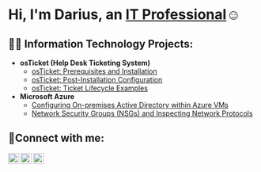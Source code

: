 <h1>Hi, I'm Darius, an <a href="https://linkedin.com/in/darius-simple-93573b33a/">IT Professional</a>☺</h1>

<h2>👨‍💻 Information Technology Projects:</h2>

- <b>osTicket (Help Desk Ticketing System)</b>
  - [osTicket: Prerequisites and Installation](https://github.com/dariussimple-ctrl/ostickets-prereqs)
  - [osTicket: Post-Installation Configuration](https://github.com/dariussimple-ctrl)
  - [osTicket: Ticket Lifecycle Examples](https://github.com/dariussimple-ctrl)
- <b>Microsoft Azure</b>
  - [Configuring On-premises Active Directory within Azure VMs](https://github.com/dariussimple-ctrl)
  - [Network Security Groups (NSGs) and Inspecting Network Protocols](https://github.com/jdariussimple-ctrl)

<h2>🤳Connect with me:</h2>

[<img align="left" alt="Josh | Twitter" width="22px" src="https://cdn.jsdelivr.net/npm/simple-icons@v3/icons/twitter.svg" />][twitter]
[<img align="left" alt="Josh | LinkedIn" width="22px" src="https://cdn.jsdelivr.net/npm/simple-icons@v3/icons/linkedin.svg" />][linkedin]
[<img align="left" alt="Josh | Instagram" width="22px" src="https://cdn.jsdelivr.net/npm/simple-icons@v3/icons/instagram.svg" />][instagram]

[twitter]: https://twitter.com/Josh
[instagram]: https://www.instagram.com/Josh
[linkedin]: https://linkedin.com/in/Josh
